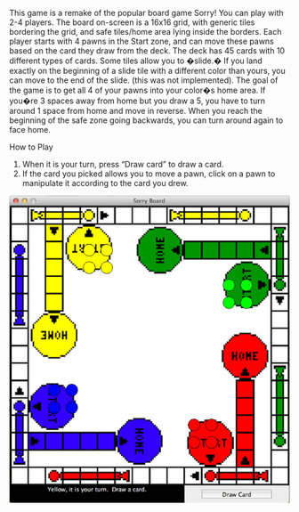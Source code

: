 This game is a remake of the popular board game Sorry! You can play with 2-4 players.  The board on-screen is a 16x16 grid, with generic tiles bordering the grid, and safe tiles/home area lying inside the borders. Each player starts with 4 pawns in the Start zone, and can move these pawns based on the card they draw from the deck. The deck has 45 cards with 10 different types of cards. Some tiles allow you to �slide.�  If you land exactly on the beginning of a slide tile with a different color than yours, you can move to the end of the slide.  (this was not implemented).  The goal of the game is to get all 4 of your pawns into your color�s home area.  If you�re 3 spaces away from home but you draw a 5, you have to turn around 1 space from home and move in reverse.  When you reach the beginning of the safe zone going backwards, you can turn around again to face home.  

How to Play

1. When it is your turn, press “Draw card” to draw a card.
2. If the card you picked allows you to move a pawn, click on a pawn to manipulate it according to the card you drew.


![Alt text](/sorry.png "Screenshot")
